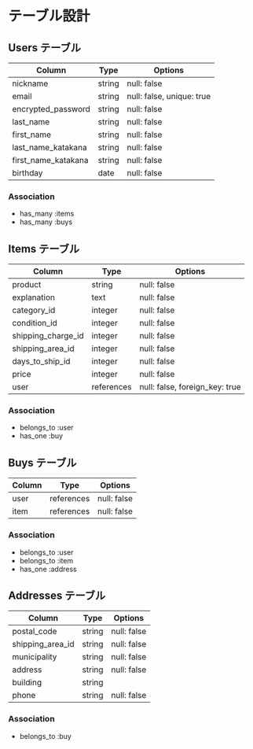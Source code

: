 # テーブル設計

## Users テーブル

| Column             | Type   | Options                  |
|--------------------|--------|--------------------------|
| nickname           | string | null: false              |
| email              | string | null: false, unique: true|
| encrypted_password | string | null: false              |
| last_name          | string | null: false              |
| first_name         | string | null: false              |
| last_name_katakana | string | null: false              |
| first_name_katakana| string | null: false              |
| birthday           | date   | null: false              |

### Association
 - has_many :items
 - has_many :buys

## Items テーブル

| Column             | Type        | Options                        |
|--------------------|-------------|--------------------------------|
| product            | string      | null: false                    |
| explanation        | text        | null: false                    |
| category_id        | integer     | null: false                    |
| condition_id       | integer     | null: false                    |
| shipping_charge_id | integer     | null: false                    |
| shipping_area_id   | integer     | null: false                    |
| days_to_ship_id    | integer     | null: false                    |
| price              | integer     | null: false                    |
| user               | references  | null: false, foreign_key: true |

### Association
 - belongs_to :user
 - has_one :buy

## Buys テーブル

|Column| Type       | Options     |
|------|------------|-------------|
| user | references | null: false |
| item | references | null: false |

### Association
 - belongs_to :user
 - belongs_to :item
 - has_one :address
## Addresses テーブル

| Column            | Type    | Options     |
|-------------------|---------|-------------|
| postal_code       | string  | null: false |
| shipping_area_id  | string  | null: false |
| municipality      | string  | null: false |
| address           | string  | null: false |
| building          | string  |             |
| phone             | string  | null: false |

### Association
 - belongs_to :buy